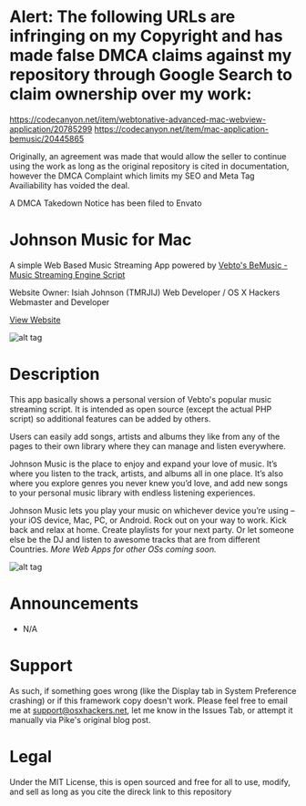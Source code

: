 # Alert: The following URLs are infringing on my Copyright and has made false DMCA claims against my repository through Google Search to claim ownership over my work:
https://codecanyon.net/item/webtonative-advanced-mac-webview-application/20785299
https://codecanyon.net/item/mac-application-bemusic/20445865

Originally, an agreement was made that would allow the seller to continue using the work as long as the original repository is cited in documentation, however the DMCA Complaint which limits my SEO and Meta Tag Availiability has voided the deal.

A DMCA Takedown Notice has been filed to Envato


# Johnson Music for Mac
A simple Web Based Music Streaming App powered by [Vebto's BeMusic - Music Streaming Engine Script](https://codecanyon.net/item/bemusic-music-streaming-engine/13616699?s_rank=3)

Website Owner:
Isiah Johnson (TMRJIJ)
Web Developer / OS X Hackers Webmaster and Developer

[View Website](http://JohnsonMusic.xyz/)

![alt tag](http://dl.osxhackers.net/.images/JNMusic/Mac%20App.png)

# Description

This app basically shows a personal version of Vebto's popular music streaming script. It is intended as open source (except the actual PHP script) so additional features can be added by others. 

Users can easily add songs, artists and albums they like from any of the pages to their own library where they can manage and listen everywhere.

Johnson Music is the place to enjoy and expand your love of music. It’s where you listen to the track, artists, and albums all in one place. It’s also where you explore genres you never knew you’d love, and add new songs to your personal music library with endless listening experiences.

Johnson Music lets you play your music on whichever device you’re using – your iOS device, Mac, PC, or Android. Rock out on your way to work. Kick back and relax at home. Create playlists for your next party. Or let someone else be the DJ and listen to awesome tracks that are from different Countries. 
_More Web Apps for other OSs coming soon._

![alt tag](http://dl.osxhackers.net/.images/JNMusic/JNMusic%20iMac%20Retina%20Display.png)

# Announcements
- N/A

# Support

As such, if something goes wrong (like the Display tab in System Preference crashing) or if this framework copy doesn't work. Please feel free to email me at support@osxhackers.net, let me know in the Issues Tab, or attempt it manually via Pike's original blog post.

# Legal 

Under the MIT License, this is open sourced and free for all to use, modify, and sell as long as you cite the direck link to this repository
